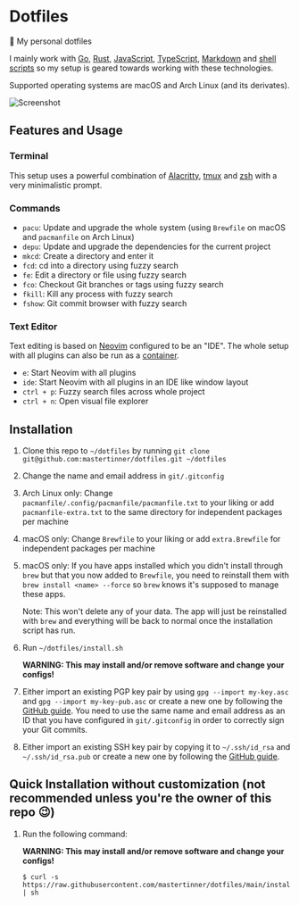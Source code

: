 # Dotfiles

:unicorn: My personal dotfiles

I mainly work with [Go](https://golang.org), [Rust](https://www.rust-lang.org), [JavaScript](https://en.wikipedia.org/wiki/JavaScript), [TypeScript](https://www.typescriptlang.org), [Markdown](https://en.wikipedia.org/wiki/Markdown) and [shell scripts](https://en.wikipedia.org/wiki/Shell_script) so my setup is geared towards working with these technologies.

Supported operating systems are macOS and Arch Linux (and its derivates).

![Screenshot](https://i.ibb.co/p0m5YHR/screenshot-2021-08-20-09-13-58.png)

## Features and Usage

### Terminal

This setup uses a powerful combination of [Alacritty](https://github.com/jwilm/alacritty), [tmux](https://github.com/tmux/tmux) and [zsh](https://www.zsh.org/) with a very minimalistic prompt.

### Commands

- `pacu`: Update and upgrade the whole system (using `Brewfile` on macOS and `pacmanfile` on Arch Linux)
- `depu`: Update and upgrade the dependencies for the current project
- `mkcd`: Create a directory and enter it
- `fcd`: cd into a directory using fuzzy search
- `fe`: Edit a directory or file using fuzzy search
- `fco`: Checkout Git branches or tags using fuzzy search
- `fkill`: Kill any process with fuzzy search
- `fshow`: Git commit browser with fuzzy search

### Text Editor

Text editing is based on [Neovim](https://neovim.io/) configured to be an "IDE". The whole setup with all plugins can also be run as a [container](https://github.com/mastertinner/vide).

- `e`: Start Neovim with all plugins
- `ide`: Start Neovim with all plugins in an IDE like window layout
- `ctrl + p`: Fuzzy search files across whole project
- `ctrl + n`: Open visual file explorer

## Installation

1. Clone this repo to `~/dotfiles` by running `git clone git@github.com:mastertinner/dotfiles.git ~/dotfiles`
1. Change the name and email address in `git/.gitconfig`
1. Arch Linux only: Change `pacmanfile/.config/pacmanfile/pacmanfile.txt` to your liking or add `pacmanfile-extra.txt` to the same directory for independent packages per machine
1. macOS only: Change `Brewfile` to your liking or add `extra.Brewfile` for independent packages per machine
1. macOS only: If you have apps installed which you didn't install through `brew` but that you now added to `Brewfile`, you need to reinstall them with `brew install <name> --force` so `brew` knows it's supposed to manage these apps.

   Note: This won't delete any of your data. The app will just be reinstalled with `brew` and everything will be back to normal once the installation script has run.

1. Run `~/dotfiles/install.sh`

   **WARNING: This may install and/or remove software and change your configs!**

1. Either import an existing PGP key pair by using `gpg --import my-key.asc` and `gpg --import my-key-pub.asc` or create a new one by following the [GitHub guide](https://help.github.com/en/articles/generating-a-new-gpg-key). You need to use the same name and email address as an ID that you have configured in `git/.gitconfig` in order to correctly sign your Git commits.
1. Either import an existing SSH key pair by copying it to `~/.ssh/id_rsa` and `~/.ssh/id_rsa.pub` or create a new one by following the [GitHub guide](https://help.github.com/en/articles/generating-a-new-ssh-key-and-adding-it-to-the-ssh-agent).

## Quick Installation without customization (not recommended unless you're the owner of this repo :wink:)

1.  Run the following command:

    **WARNING: This may install and/or remove software and change your configs!**

    ```shell
    $ curl -s https://raw.githubusercontent.com/mastertinner/dotfiles/main/install.sh | sh
    ```
